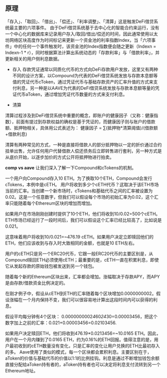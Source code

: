 ## 原理
「存入」、「取回」、「借出」、「偿还」、「利率调整」、「清算」这是触发DeFi借贷系统最主要的六项事件。
由于DeFi借贷系统基于去中心化的智能合约来运行，没有一个中心化的数据库来记录用户存入/取回/借出/偿还的时间，因此通常使用以太坊网络区块高度作为时间标记来更新一个资金池的利率指数Index，当「六项事件」中的任何一个事件触发时，该资金池的Index指数便会随之更新（Indexn = Indexn-1 * r），同时根据算法计算出系统动态的「存款利率」与「借款利率」，并更新相关的用户侧利息数据。

- 存入 
存款凭证通常以同质化代币的方式向DeFi存款用户发放，这里又有两种不同的设计方案，以Compound为代表的DeFi借贷系统发放与存款本息额等值的凭证代币cToken，通过凭证代币与基础存款资产的汇率升值的方式来支付利息，另一种是以AAVE为代表的DeFi借贷系统发放与存款本息额等量的凭证代币aToken，通过增加凭证代币数量的方式来支付利息。

- 清算

清算过程涉及到DeFi借贷系统中重要的概念，即账户的健康因子（又称：健康指数），前面有提过到存款权益的确权是基于凭证的，而健康因子则与账户的借款额、抵押物相关，具体用公式表述为：
健康因子 = ∑(抵押物*清算阈值)/(借款额+借款利息)

清算有两种常见的方式，一种是直接将借款人的部分抵押物以一定的折价通过合约挂单出售，允许任何用户代替借款人偿还债务后立即转售进行套利，另一种方式是从底价开始，以逐步加价的方式公开将抵押物进行拍卖。


**comp vs aave**
让我们深入了解一下Compound和cTokens的机制。

一个用户向Compound存入10 ETH。为了换取10个ETH，Compound会发行cTokens，本例中是cETH。
用户将收到多少个cETH代币？这取决于该ETH市场当前的汇率。当创建一个新市场时，cTokens和基础代币之间的汇率被设置为0.02。这是一个任意数字，但我们可以假设每个市场的初始汇率为0.02，这个汇率只能随着每个Ethereum区块的增加而增加。

如果用户在市场刚刚创建时提供了10个ETH，他们将收到10/0.02=500个cETH。ETH市场已经运行了一段时间后，我们可以假设这个汇率已经比较高了，比如说是0.021。

这意味着用户将收到10/0.021=~476.19 cETH。如果用户决定立即赎回他们的ETH，他们应该收到与存入时大致相同的金额，也就是10 ETH左右。

用户的cETH只是另一个ERC20代币，它跟一般ERC20代币的主要区别是，从Compound赎回ETH必须使用cETH；最重要的是，cETH一直在积累利息，即使它从发起存款的原始钱包被发送到另一个钱包。

随着每个新的Ethereum区块出来，汇率都会增加。涨幅取决于存款APY，而APY是由存款/借款资金比例决定的。

在刚才例子中，假设从cETH到ETH的汇率随着每个区块增加0.0000000002。假设涨幅在一个月内保持不变，我们可以很容易地计算出这段时间内可以获得的利息。

假设平均每分钟有4个区块： 0.0000000002*4*60*24*30=0.00003456，把这个数字加上之前的汇率：0.021+0.00003456=0.02103456.

如果用户决定赎回ETH，他们将收到476.19*0.0213456=~10.0165 ETH。因此，用户在一个月内赚到了0.0165 ETH，约为0.16%的ETH回报。值得注意的是，用户最初收到的cETH数量没有变化，只是汇率的变化让用户兑换的ETH比最初存入的多。
Aave使用了类似的模式，每一个区块都会累积利息。主要区别在于，aToken的价值与基础代币的价值以1:1的比例挂钩。利息是通过不断增加钱包余额直接分配给aToken持有者的，aToken持有者也可以决定将利息支付流转到另一个Ethereum地址。